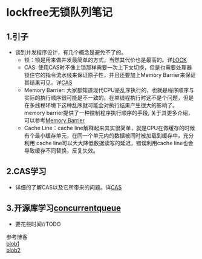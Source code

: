 # lockfree无锁队列笔记  
## 1.引子
- 谈到并发程序设计，有几个概念是避免不了的。
  - 锁：锁是用来做并发最简单的方式，当然其代价也是最高的。详[LOCK](../base/LOCK.md)
  - CAS: 使用CAS时不像上锁那样需要一次上下文切换，但是也需要处理器锁住它的指令流水线来保证原子性，并且还要加上Memory Barrier来保证其结果可见。详[CAS](../base/CAS.md)
  - Memory Barrier: 大家都知道现代CPU是乱序执行的，也就是程序顺序与实际的执行顺序很可能是不一致的。在单线程执行时这不是个问题，但是在多线程环境下这种乱序就可能会对执行结果产生很大的影响了。memory barrier提供了一种控制程序执行顺序的手段, 关于其更多介绍，可以参考[Memory Barrier](http://en.wikipedia.org/wiki/Memory_barrier)
  - Cache Line：cache line解释起来其实很简单，就是CPU在做缓存的时候有个最小缓存单元，在同一个单元内的数据被同时被加载到缓存中，充分利用 cache line可以大大降低数据读写的延迟，错误利用cache line也会导致缓存不同替换，反复失效。   
## 2.CAS学习  
- 详细的了解CAS以及它所带来的问题。详[CAS](../base/CAS.md)    
## 3.开源库学习[concurrentqueue](https://github.com/cameron314/concurrentqueue)  
- 要花些时间//TODO 
  
  
参考博客  
[blob1](http://www.ibm.com/developerworks/cn/aix/library/au-multithreaded_structures2/index.html#list1)  
[blob2](http://www.360doc.com/content/16/1229/11/39496432_618623131.shtml)
